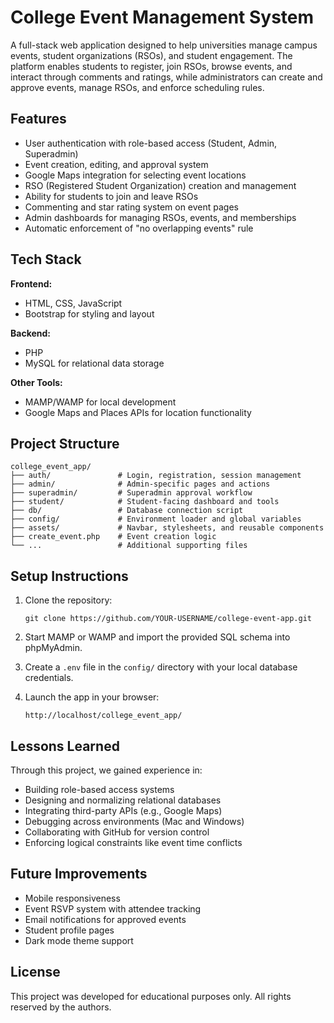
# College Event Management System

A full-stack web application designed to help universities manage campus events, student organizations (RSOs), and student engagement. The platform enables students to register, join RSOs, browse events, and interact through comments and ratings, while administrators can create and approve events, manage RSOs, and enforce scheduling rules.

## Features

- User authentication with role-based access (Student, Admin, Superadmin)
- Event creation, editing, and approval system
- Google Maps integration for selecting event locations
- RSO (Registered Student Organization) creation and management
- Ability for students to join and leave RSOs
- Commenting and star rating system on event pages
- Admin dashboards for managing RSOs, events, and memberships
- Automatic enforcement of "no overlapping events" rule

## Tech Stack

**Frontend:**
- HTML, CSS, JavaScript
- Bootstrap for styling and layout

**Backend:**
- PHP
- MySQL for relational data storage

**Other Tools:**
- MAMP/WAMP for local development
- Google Maps and Places APIs for location functionality

## Project Structure

```
college_event_app/
├── auth/               # Login, registration, session management
├── admin/              # Admin-specific pages and actions
├── superadmin/         # Superadmin approval workflow
├── student/            # Student-facing dashboard and tools
├── db/                 # Database connection script
├── config/             # Environment loader and global variables
├── assets/             # Navbar, stylesheets, and reusable components
├── create_event.php    # Event creation logic
└── ...                 # Additional supporting files
```

## Setup Instructions

1. Clone the repository:
   ```
   git clone https://github.com/YOUR-USERNAME/college-event-app.git
   ```

2. Start MAMP or WAMP and import the provided SQL schema into phpMyAdmin.

3. Create a `.env` file in the `config/` directory with your local database credentials.

4. Launch the app in your browser:
   ```
   http://localhost/college_event_app/
   ```

## Lessons Learned

Through this project, we gained experience in:
- Building role-based access systems
- Designing and normalizing relational databases
- Integrating third-party APIs (e.g., Google Maps)
- Debugging across environments (Mac and Windows)
- Collaborating with GitHub for version control
- Enforcing logical constraints like event time conflicts

## Future Improvements

- Mobile responsiveness
- Event RSVP system with attendee tracking
- Email notifications for approved events
- Student profile pages
- Dark mode theme support

## License

This project was developed for educational purposes only. All rights reserved by the authors.
